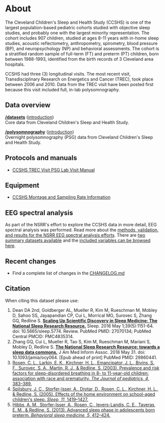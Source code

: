 # About

The Cleveland Children's Sleep and Health Study (CCSHS) is one of the largest population-based pediatric cohorts studied with objective sleep studies, and probably one with the largest minority representation. The cohort includes 907 children, studied at ages 8-11 years with in-home sleep studies, acoustic reflectometry, anthropometry, spirometry, blood pressure (BP), and neuropsychology (NP) and behavioral assessments. The cohort is a stratified random sample of full-term (FT) and preterm (PT) children, born between 1988-1993, identified from the birth records of 3 Cleveland area hospitals.

CCSHS had three (3) longitudinal visits. The most recent visit, Transdisciplinary Research on Energetics and Cancer (TREC), took place between 2006 and 2010. Data from the TREC visit have been posted first because this visit included full, in-lab polysomnography.

## Data overview

**[/datasets](:files_path:/datasets)** ([introduction](:pages_path:/dataset-introduction.md)) <br/> Core data from Cleveland Children's Sleep and Health Study.

**[/polysomnography](:files_path:/polysomnography)** ([introduction](:pages_path:/polysomnography-introduction.md))<br/> Overnight polysomnography (PSG) data from Cleveland Children's Sleep and Health Study.

## Protocols and manuals

- [CCSHS TREC Visit PSG Lab Visit Manual](:files_path:/documentation?f=CCSHS_TREC_Visit_PSG_Lab_Visit_Manual.pdf)

## Equipment

- [CCSHS Montage and Sampling Rate Information](:pages_path:/montage-and-sampling-rate-information.md)

## EEG spectral analysis

As part of the NSRR's effort to explore the CCSHS data in more detail, EEG spectral analysis was performed. Read more about the [methods, validation, and results for the NSRR EEG spectral analysis efforts](:pages_path:/eeg-spectral-analysis.md). There are [two summary datasets available](:files_path:/datasets/eeg-spectral-analysis) and the [included variables can be browsed here](https://www.sleepdata.org/datasets/ccshs/variables?folder=Spectral+Analysis).

## Recent changes

- Find a complete list of changes in the [CHANGELOG.md](:pages_path:/CHANGELOG.md)

## Citation

When citing this dataset please use:

1. Dean DA 2nd, Goldberger AL, Mueller R, Kim M, Rueschman M, Mobley D, Sahoo SS, Jayapandian CP, Cui L, Morrical MG, Surovec S, Zhang GQ, Redline S. [**Scaling Up Scientific Discovery in Sleep Medicine: The National Sleep Research Resource.**](https://www.ncbi.nlm.nih.gov/pubmed/27070134) Sleep. 2016 May 1;39(5):1151-64. doi: 10.5665/sleep.5774. Review. PubMed PMID: 27070134; PubMed Central PMCID: PMC4835314.
2. Zhang GQ, Cui L, Mueller R, Tao S, Kim M, Rueschman M, Mariani S, Mobley D, Redline S. [**The National Sleep Research Resource: towards a sleep data commons.**](https://www.ncbi.nlm.nih.gov/pubmed/29860441) J Am Med Inform Assoc. 2018 May 31. doi: 10.1093/jamia/ocy064. [Epub ahead of print] PubMed PMID: 29860441.
3. [Rosen, C. L., Larkin, E. K., Kirchner, H. L., Emancipator, J. L., Bivins, S. F., Surovec, S. A., Martin, R. J., & Redline, S. (2003). Prevalence and risk factors for sleep-disordered breathing in 8- to 11-year-old children: association with race and prematurity. *The Journal of pediatrics, 4,* 383–389.](http://www.ncbi.nlm.nih.gov/pubmed/12712055/)
4. [Spilsbury, J. C., Storfer-Isser, A., Drotar, D., Rosen, C. L., Kirchner, H. L., & Redline, S. (2005). Effects of the home environment on school-aged children's sleep. *Sleep, 11,* 1419–1427.](http://www.ncbi.nlm.nih.gov/pubmed/16335483/)
5. [Hibbs, A. M., Storfer-Isser, A., Rosen, C., Ievers-Landis, C. E., Taveras, E. M., & Redline, S. (2013). Advanced sleep phase in adolescents born preterm. *Behavioral sleep medicine, 5,* 412–424.](http://www.ncbi.nlm.nih.gov/pubmed/24283662/)
